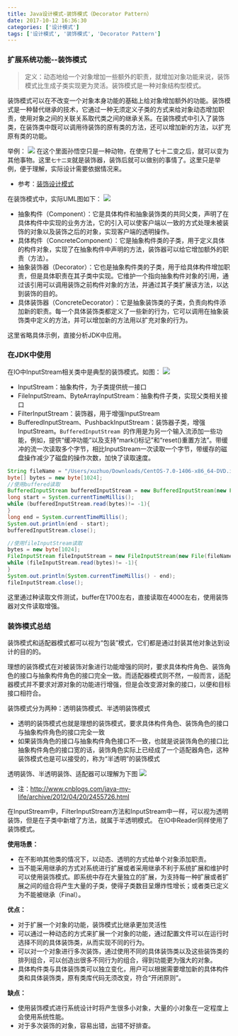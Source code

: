 ```yaml
---
title: Java设计模式-装饰模式（Decorator Pattern）
date: 2017-10-12 16:36:30
categories: ['设计模式']
tags: ['设计模式', '装饰模式', 'Decorator Pattern']
---
```


### 扩展系统功能--装饰模式
> 定义：动态地给一个对象增加一些额外的职责，就增加对象功能来说，装饰模式比生成子类实现更为灵活。装饰模式是一种对象结构型模式。

装饰模式可以在不改变一个对象本身功能的基础上给对象增加额外的功能。装饰模式是一种替代继承的技术，它通过一种无须定义子类的方式来给对象动态增加职责，使用对象之间的关联关系取代类之间的继承关系。在装饰模式中引入了装饰类，在装饰类中既可以调用待装饰的原有类的方法，还可以增加新的方法，以扩充原有类的功能。

举例：
![](http://image.whhxz.smallstool.cn/20171012屏幕快照2017-10-12下午5.06.49.png)<!-- more -->
在这个里面孙悟空只是一种动物，在使用了七十二变之后，就可以变为其他事物。这里`七十二变`就是装饰器，装饰后就可以做别的事情了。这里只是举例，便于理解，实际设计需要依据情况来。
* 参考：[装饰设计模式](http://www.cnblogs.com/java-my-life/archive/2012/04/20/2455726.html)

在装饰模式中，实际UML图如下：
![](http://image.whhxz.smallstool.cn/20171012屏幕快照2017-10-12下午5.17.56.png)

* 抽象构件（Component）：它是具体构件和抽象装饰类的共同父类，声明了在具体构件中实现的业务方法，它的引入可以使客户端以一致的方式处理未被装饰的对象以及装饰之后的对象，实现客户端的透明操作。
* 具体构件（ConcreteComponent）：它是抽象构件类的子类，用于定义具体的构件对象，实现了在抽象构件中声明的方法，装饰器可以给它增加额外的职责（方法）。
* 抽象装饰器（Decorator）：它也是抽象构件类的子类，用于给具体构件增加职责，但是具体职责在其子类中实现。它维护一个指向抽象构件对象的引用，通过该引用可以调用装饰之前构件对象的方法，并通过其子类扩展该方法，以达到装饰的目的。
* 具体装饰器（ConcreteDecorator）：它是抽象装饰类的子类，负责向构件添加新的职责。每一个具体装饰类都定义了一些新的行为，它可以调用在抽象装饰类中定义的方法，并可以增加新的方法用以扩充对象的行为。

这里省略具体示例，直接分析JDK中应用。
### 在JDK中使用
在IO中InputStream相关类中是典型的装饰模式。如图：
![](http://image.whhxz.smallstool.cn/20171012屏幕快照2017-10-12下午6.05.34.png)
* InputStream：抽象构件，为子类提供统一接口
* FileInputStream、ByteArrayInputStream：抽象构件子类，实现父类相关接口
* FilterInputStream：装饰器，用于增强InputStream
* BufferedInputStream、PushbackInputStream：装饰器子类，增强InputStream。`BufferedInputStream `的作用是为另一个输入流添加一些功能，例如，提供“缓冲功能”以及支持“mark()标记”和“reset()重置方法”。带缓冲的流一次读取多个字节，相比InputStream一次读取一个字节，带缓存的磁盘操作减少了磁盘的操作次数，加快了读取速度。

```java
String fileName = "/Users/xuzhuo/Downloads/CentOS-7.0-1406-x86_64-DVD.iso";
byte[] bytes = new byte[1024];
//使用buffered读取
BufferedInputStream bufferedInputStream = new BufferedInputStream(new FileInputStream(new File(fileName)));
long start = System.currentTimeMillis();
while (bufferedInputStream.read(bytes)!= -1){
}
long end = System.currentTimeMillis();
System.out.println(end - start);
bufferedInputStream.close();

//使用fileInputStream读取
bytes = new byte[1024];
FileInputStream fileInputStream = new FileInputStream(new File(fileName));
while (fileInputStream.read(bytes)!= -1){
}
System.out.println(System.currentTimeMillis() - end);
fileInputStream.close();
```
这里通过种读取文件测试，buffer在1700左右，直接读取在4000左右，使用装饰器对文件读取增强。

### 装饰模式总结
装饰模式和适配器模式都可以视为“包装”模式，它们都是通过封装其他对象达到设计的目的的。

理想的装饰模式在对被装饰对象进行功能增强的同时，要求具体构件角色、装饰角色的接口与抽象构件角色的接口完全一致。而适配器模式则不然，一般而言，适配器模式并不要求对源对象的功能进行增强，但是会改变源对象的接口，以便和目标接口相符合。

装饰模式分为两种：透明装饰模式、半透明装饰模式
* 透明的装饰模式也就是理想的装饰模式，要求具体构件角色、装饰角色的接口与抽象构件角色的接口完全一致
* 如果装饰角色的接口与抽象构件角色接口不一致，也就是说装饰角色的接口比抽象构件角色的接口宽的话，装饰角色实际上已经成了一个适配器角色，这种装饰模式也是可以接受的，称为“半透明”的装饰模式

透明装饰、半透明装饰、适配器可以理解为下图
![](http://image.whhxz.smallstool.cn/20171012屏幕快照2017-10-12下午6.34.13.png)
* 注：http://www.cnblogs.com/java-my-life/archive/2012/04/20/2455726.html

在InputStream中，FilterInputStream方法和InputStream中一样，可以视为透明装饰，但是在子类中新增了方法，就属于半透明模式。
在IO中Reader同样使用了装饰模式。

**使用场景：**
* 在不影响其他类的情况下，以动态、透明的方式给单个对象添加职责。
* 当不能采用继承的方式对系统进行扩展或者采用继承不利于系统扩展和维护时可以使用装饰模式。即系统中存在大量独立的扩展，为支持每一种扩展或者扩展之间的组合将产生大量的子类，使得子类数目呈爆炸性增长；或者类已定义为不能被继承（Final）。

**优点：**
* 对于扩展一个对象的功能，装饰模式比继承更加灵活性
* 可以通过一种动态的方式来扩展一个对象的功能，通过配置文件可以在运行时选择不同的具体装饰类，从而实现不同的行为。
* 可以对一个对象进行多次装饰，通过使用不同的具体装饰类以及这些装饰类的排列组合，可以创造出很多不同行为的组合，得到功能更为强大的对象。
* 具体构件类与具体装饰类可以独立变化，用户可以根据需要增加新的具体构件类和具体装饰类，原有类库代码无须改变，符合“开闭原则”。

**缺点：**
* 使用装饰模式进行系统设计时将产生很多小对象，大量的小对象在一定程度上会使用系统性能。
* 对于多次装饰的对象，容易出错，出错不好排查。
